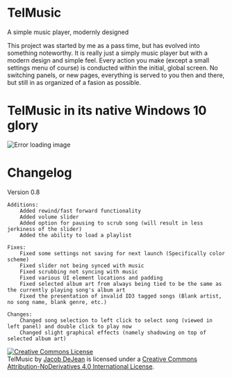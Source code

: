 # TelMusic
A simple music player, modernly designed

This project was started by me as a pass time, but has evolved into something noteworthy. It is really just a simply music
player but with a modern design and simple feel. Every action you make (except a small settings menu of course) is 
conducted within the initial, global screen. No switching panels, or new pages, everything is served to you then and there,
but still in as organized of a fasion as possible.

<h1>TelMusic in its native Windows 10 glory</h1>
<img src="http://puu.sh/jykN5/63e4b19f55.jpg" alt="Error loading image">

<h1>Changelog</h1>
    Version 0.8
    
    Additions:
        Added rewind/fast forward functionality
        Added volume slider
        Added option for pausing to scrub song (will result in less jerkiness of the slider)
        Added the ability to load a playlist
    
    Fixes: 
        Fixed some settings not saving for next launch (Specifically color scheme)
        Fixed slider not being synced with music
        Fixed scrubbing not syncing with music
        Fixed various UI element locations and padding
        Fixed selected album art from always being tied to be the same as the currently playing song's album art
        Fixed the presentation of invalid ID3 tagged songs (Blank artist, no song name, blank genre, etc.)
    
    Changes:
        Changed song selection to left click to select song (viewed in left panel) and double click to play now
        Changed slight graphical effects (namely shadowing on top of selected album art)

<a rel="license" href="http://creativecommons.org/licenses/by-nd/4.0/"><img alt="Creative Commons License" style="border-width:0" src="https://i.creativecommons.org/l/by-nd/4.0/88x31.png" /></a>
<br /><span xmlns:dct="http://purl.org/dc/terms/" href="http://purl.org/dc/dcmitype/InteractiveResource" property="dct:title" rel="dct:type">TelMusic</span> by <a xmlns:cc="http://creativecommons.org/ns#" href="telpathstudios.blogspot.com" property="cc:attributionName" rel="cc:attributionURL">Jacob DeJean</a> is licensed under a <a rel="license" href="http://creativecommons.org/licenses/by-nd/4.0/">Creative Commons Attribution-NoDerivatives 4.0 International License</a>.
<style>
    .changeHeader {
        font-size: 24px
    }
    #header {
    background-color:black;
     color:white;
     text-align:left;
    padding:30px;
}
</style>
